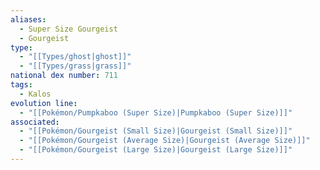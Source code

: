 ```yaml
---
aliases:
  - Super Size Gourgeist
  - Gourgeist
type:
  - "[[Types/ghost|ghost]]"
  - "[[Types/grass|grass]]"
national dex number: 711
tags:
  - Kalos
evolution line:
  - "[[Pokémon/Pumpkaboo (Super Size)|Pumpkaboo (Super Size)]]"
associated:
  - "[[Pokémon/Gourgeist (Small Size)|Gourgeist (Small Size)]]"
  - "[[Pokémon/Gourgeist (Average Size)|Gourgeist (Average Size)]]"
  - "[[Pokémon/Gourgeist (Large Size)|Gourgeist (Large Size)]]"
---
```

